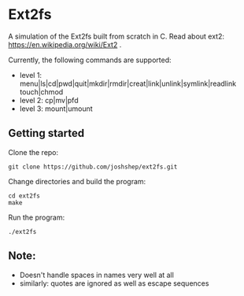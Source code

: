 # Ext2fs
A simulation of the Ext2fs built from scratch in C. Read about ext2: https://en.wikipedia.org/wiki/Ext2 .

Currently, the following commands are supported:
* level 1: menu|ls|cd|pwd|quit|mkdir|rmdir|creat|link|unlink|symlink|readlink
         touch|chmod
* level 2: cp|mv|pfd
* level 3: mount|umount

## Getting started
Clone the repo:
```
git clone https://github.com/joshshep/ext2fs.git
```
Change directories and build the program:
```
cd ext2fs
make
```
Run the program:
```
./ext2fs
```

## Note:
* Doesn't handle spaces in names very well at all
* similarly: quotes are ignored as well as escape sequences
